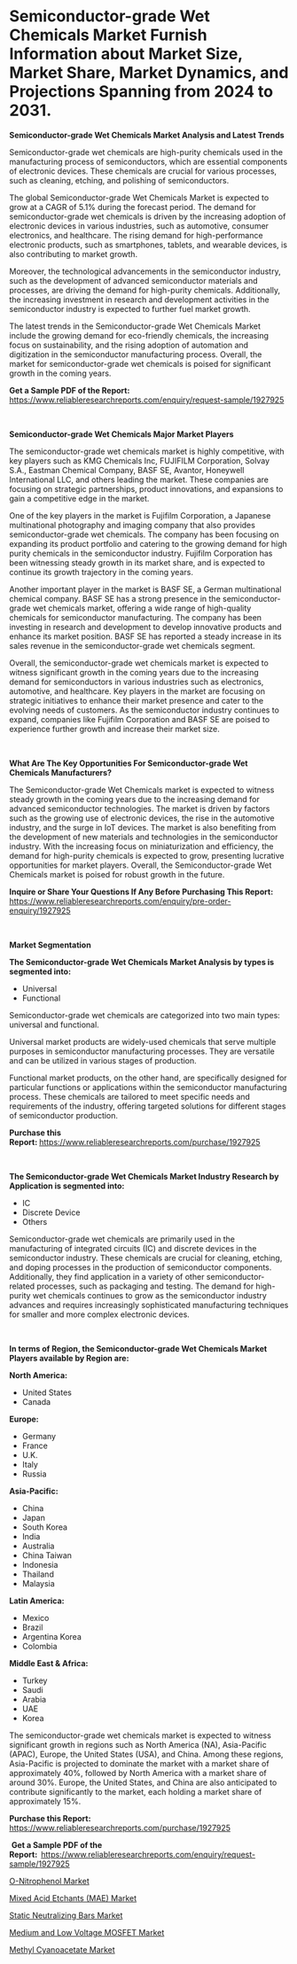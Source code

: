 <p><h1>Semiconductor-grade Wet Chemicals Market Furnish Information about Market Size, Market Share, Market Dynamics, and Projections Spanning from 2024 to 2031.</h1></p><p><strong>Semiconductor-grade Wet Chemicals Market Analysis and Latest Trends</strong></p>
<p><p>Semiconductor-grade wet chemicals are high-purity chemicals used in the manufacturing process of semiconductors, which are essential components of electronic devices. These chemicals are crucial for various processes, such as cleaning, etching, and polishing of semiconductors.</p><p>The global Semiconductor-grade Wet Chemicals Market is expected to grow at a CAGR of 5.1% during the forecast period. The demand for semiconductor-grade wet chemicals is driven by the increasing adoption of electronic devices in various industries, such as automotive, consumer electronics, and healthcare. The rising demand for high-performance electronic products, such as smartphones, tablets, and wearable devices, is also contributing to market growth.</p><p>Moreover, the technological advancements in the semiconductor industry, such as the development of advanced semiconductor materials and processes, are driving the demand for high-purity chemicals. Additionally, the increasing investment in research and development activities in the semiconductor industry is expected to further fuel market growth.</p><p>The latest trends in the Semiconductor-grade Wet Chemicals Market include the growing demand for eco-friendly chemicals, the increasing focus on sustainability, and the rising adoption of automation and digitization in the semiconductor manufacturing process. Overall, the market for semiconductor-grade wet chemicals is poised for significant growth in the coming years.</p></p>
<p><strong>Get a Sample PDF of the Report:&nbsp;</strong> <a href="https://www.reliableresearchreports.com/enquiry/request-sample/1927925">https://www.reliableresearchreports.com/enquiry/request-sample/1927925</a></p>
<p>&nbsp;</p>
<p><strong>Semiconductor-grade Wet Chemicals Major Market Players</strong></p>
<p><p>The semiconductor-grade wet chemicals market is highly competitive, with key players such as KMG Chemicals Inc, FUJIFILM Corporation, Solvay S.A., Eastman Chemical Company, BASF SE, Avantor, Honeywell International LLC, and others leading the market. These companies are focusing on strategic partnerships, product innovations, and expansions to gain a competitive edge in the market.</p><p>One of the key players in the market is Fujifilm Corporation, a Japanese multinational photography and imaging company that also provides semiconductor-grade wet chemicals. The company has been focusing on expanding its product portfolio and catering to the growing demand for high purity chemicals in the semiconductor industry. Fujifilm Corporation has been witnessing steady growth in its market share, and is expected to continue its growth trajectory in the coming years.</p><p>Another important player in the market is BASF SE, a German multinational chemical company. BASF SE has a strong presence in the semiconductor-grade wet chemicals market, offering a wide range of high-quality chemicals for semiconductor manufacturing. The company has been investing in research and development to develop innovative products and enhance its market position. BASF SE has reported a steady increase in its sales revenue in the semiconductor-grade wet chemicals segment.</p><p>Overall, the semiconductor-grade wet chemicals market is expected to witness significant growth in the coming years due to the increasing demand for semiconductors in various industries such as electronics, automotive, and healthcare. Key players in the market are focusing on strategic initiatives to enhance their market presence and cater to the evolving needs of customers. As the semiconductor industry continues to expand, companies like Fujifilm Corporation and BASF SE are poised to experience further growth and increase their market size.</p></p>
<p>&nbsp;</p>
<p><strong>What Are The Key Opportunities For Semiconductor-grade Wet Chemicals Manufacturers?</strong></p>
<p><p>The Semiconductor-grade Wet Chemicals market is expected to witness steady growth in the coming years due to the increasing demand for advanced semiconductor technologies. The market is driven by factors such as the growing use of electronic devices, the rise in the automotive industry, and the surge in IoT devices. The market is also benefiting from the development of new materials and technologies in the semiconductor industry. With the increasing focus on miniaturization and efficiency, the demand for high-purity chemicals is expected to grow, presenting lucrative opportunities for market players. Overall, the Semiconductor-grade Wet Chemicals market is poised for robust growth in the future.</p></p>
<p><strong>Inquire or Share Your Questions If Any Before Purchasing This Report:</strong> <a href="https://www.reliableresearchreports.com/enquiry/pre-order-enquiry/1927925">https://www.reliableresearchreports.com/enquiry/pre-order-enquiry/1927925</a></p>
<p>&nbsp;</p>
<p><strong>Market Segmentation</strong></p>
<p><strong>The Semiconductor-grade Wet Chemicals Market Analysis by types is segmented into:</strong></p>
<p><ul><li>Universal</li><li>Functional</li></ul></p>
<p><p>Semiconductor-grade wet chemicals are categorized into two main types: universal and functional. </p><p>Universal market products are widely-used chemicals that serve multiple purposes in semiconductor manufacturing processes. They are versatile and can be utilized in various stages of production. </p><p>Functional market products, on the other hand, are specifically designed for particular functions or applications within the semiconductor manufacturing process. These chemicals are tailored to meet specific needs and requirements of the industry, offering targeted solutions for different stages of semiconductor production.</p></p>
<p><strong>Purchase this Report:&nbsp;</strong><a href="https://www.reliableresearchreports.com/purchase/1927925">https://www.reliableresearchreports.com/purchase/1927925</a></p>
<p>&nbsp;</p>
<p><strong>The Semiconductor-grade Wet Chemicals Market Industry Research by Application is segmented into:</strong></p>
<p><ul><li>IC</li><li>Discrete Device</li><li>Others</li></ul></p>
<p><p>Semiconductor-grade wet chemicals are primarily used in the manufacturing of integrated circuits (IC) and discrete devices in the semiconductor industry. These chemicals are crucial for cleaning, etching, and doping processes in the production of semiconductor components. Additionally, they find application in a variety of other semiconductor-related processes, such as packaging and testing. The demand for high-purity wet chemicals continues to grow as the semiconductor industry advances and requires increasingly sophisticated manufacturing techniques for smaller and more complex electronic devices.</p></p>
<p>&nbsp;</p>
<p><strong>In terms of Region, the Semiconductor-grade Wet Chemicals Market Players available by Region are:</strong></p>
<p>
    <p> <strong> North America: </strong>
        <ul>
            <li>United States</li>
            <li>Canada</li>
        </ul>
        </p> 
    <p> <strong> Europe: </strong>
        <ul>
            <li>Germany</li>
            <li>France</li>
            <li>U.K.</li>
            <li>Italy</li>
            <li>Russia</li>
        </ul>
        </p> 
    <p> <strong> Asia-Pacific: </strong>
        <ul>
            <li>China</li>
            <li>Japan</li>
            <li>South Korea</li>
            <li>India</li>
            <li>Australia</li>
            <li>China Taiwan</li>
            <li>Indonesia</li>
            <li>Thailand</li>
            <li>Malaysia</li>
        </ul>
        </p> 
    <p> <strong> Latin America: </strong>
        <ul>
            <li>Mexico</li>
            <li>Brazil</li>
            <li>Argentina Korea</li>
            <li>Colombia</li>
        </ul>
        </p> 
    <p> <strong> Middle East & Africa: </strong>
        <ul>
            <li>Turkey</li>
            <li>Saudi</li>
            <li>Arabia</li>
            <li>UAE</li>
            <li>Korea</li>
        </ul>
    </p>
    </p>
<p><p>The semiconductor-grade wet chemicals market is expected to witness significant growth in regions such as North America (NA), Asia-Pacific (APAC), Europe, the United States (USA), and China. Among these regions, Asia-Pacific is projected to dominate the market with a market share of approximately 40%, followed by North America with a market share of around 30%. Europe, the United States, and China are also anticipated to contribute significantly to the market, each holding a market share of approximately 15%.</p></p>
<p><strong>Purchase this Report: </strong><a href="https://www.reliableresearchreports.com/purchase/1927925">https://www.reliableresearchreports.com/purchase/1927925</a></p>
<p>&nbsp;<strong>Get a Sample PDF of the Report:&nbsp;&nbsp;</strong><a href="https://www.reliableresearchreports.com/enquiry/request-sample/1927925">https://www.reliableresearchreports.com/enquiry/request-sample/1927925</a></p>
<p><strong></strong></p>
<p><p><a href="https://issuu.com/reportprime-2/docs/o-nitrophenol-market-size-2030.pptx">O-Nitrophenol Market</a></p><p><a href="https://github.com/mancsybtousav/Market-Research-Report-List-1/blob/main/mixed-acid-etchants-mae-market.md">Mixed Acid Etchants (MAE) Market</a></p><p><a href="https://carnation-joke-41f.notion.site/Static-Neutralizing-Bars-Market-Size-Focuses-on-Market-Dynamics-In-Depth-Analysis-and-Future-Projec-642f12c53f33461c9673fc051aee9f65">Static Neutralizing Bars Market</a></p><p><a href="https://adventurous-uranium-ef9.notion.site/Medium-and-Low-Voltage-MOSFET-Market-Size-Share-Trends-Analysis-Report-By-Material-By-Type-By-E-f6dc52c38cd94a77b422822fca25ef12">Medium and Low Voltage MOSFET Market</a></p><p><a href="https://view.publitas.com/reportprime-1/methyl-cyanoacetate-market-analysis-and-market-size-global-industry-overview-market-segmentation-and-forecast-2024-to-2031/">Methyl Cyanoacetate Market</a></p></p>
